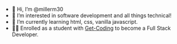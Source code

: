 - 👋 Hi, I’m @millerm30
- 👀 I’m interested in software development and all things technical!
- 🌱 I’m currently learning html, css, vanilla javascript.
- 🧑‍💻 Enrolled as a student with [Get-Coding](http://www.get-codeing.ca) to become a Full Stack Developer.

<!---
millerm30/millerm30 is a ✨ special ✨ repository because its `README.md` (this file) appears on your GitHub profile.
You can click the Preview link to take a look at your changes.
--->
